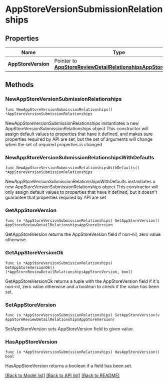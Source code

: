 # AppStoreVersionSubmissionRelationships

## Properties

Name | Type | Description | Notes
------------ | ------------- | ------------- | -------------
**AppStoreVersion** | Pointer to [**AppStoreReviewDetailRelationshipsAppStoreVersion**](AppStoreReviewDetail_relationships_appStoreVersion.md) |  | [optional] 

## Methods

### NewAppStoreVersionSubmissionRelationships

`func NewAppStoreVersionSubmissionRelationships() *AppStoreVersionSubmissionRelationships`

NewAppStoreVersionSubmissionRelationships instantiates a new AppStoreVersionSubmissionRelationships object
This constructor will assign default values to properties that have it defined,
and makes sure properties required by API are set, but the set of arguments
will change when the set of required properties is changed

### NewAppStoreVersionSubmissionRelationshipsWithDefaults

`func NewAppStoreVersionSubmissionRelationshipsWithDefaults() *AppStoreVersionSubmissionRelationships`

NewAppStoreVersionSubmissionRelationshipsWithDefaults instantiates a new AppStoreVersionSubmissionRelationships object
This constructor will only assign default values to properties that have it defined,
but it doesn't guarantee that properties required by API are set

### GetAppStoreVersion

`func (o *AppStoreVersionSubmissionRelationships) GetAppStoreVersion() AppStoreReviewDetailRelationshipsAppStoreVersion`

GetAppStoreVersion returns the AppStoreVersion field if non-nil, zero value otherwise.

### GetAppStoreVersionOk

`func (o *AppStoreVersionSubmissionRelationships) GetAppStoreVersionOk() (*AppStoreReviewDetailRelationshipsAppStoreVersion, bool)`

GetAppStoreVersionOk returns a tuple with the AppStoreVersion field if it's non-nil, zero value otherwise
and a boolean to check if the value has been set.

### SetAppStoreVersion

`func (o *AppStoreVersionSubmissionRelationships) SetAppStoreVersion(v AppStoreReviewDetailRelationshipsAppStoreVersion)`

SetAppStoreVersion sets AppStoreVersion field to given value.

### HasAppStoreVersion

`func (o *AppStoreVersionSubmissionRelationships) HasAppStoreVersion() bool`

HasAppStoreVersion returns a boolean if a field has been set.


[[Back to Model list]](../README.md#documentation-for-models) [[Back to API list]](../README.md#documentation-for-api-endpoints) [[Back to README]](../README.md)


